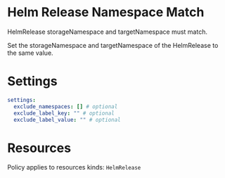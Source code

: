 # Helm Release Namespace Match

HelmRelease storageNamespace and targetNamespace must match.

Set the storageNamespace and targetNamespace of the HelmRelease to the same value.

# Settings

```yaml
settings:
  exclude_namespaces: [] # optional
  exclude_label_key: "" # optional
  exclude_label_value: "" # optional
```

# Resources

Policy applies to resources kinds:
`HelmRelease`
